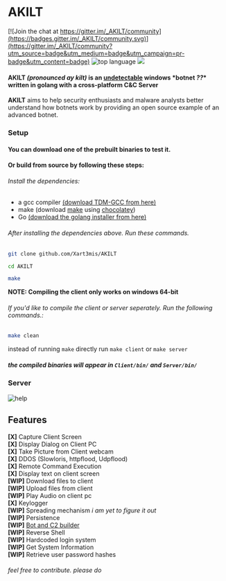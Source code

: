 # AKILT

[![Join the chat at https://gitter.im/_AKILT/community](https://badges.gitter.im/_AKILT/community.svg)](https://gitter.im/_AKILT/community?utm_source=badge&utm_medium=badge&utm_campaign=pr-badge&utm_content=badge)
![top language](https://img.shields.io/github/languages/top/Xart3mis/AKILT)
[![](https://tokei.rs/b1/github/Xart3mis/AKILT)](https://github.com/Xart3mis/AKILT)
#### AKILT _(pronounced ay kilt)_ is an [undetectable](https://www.virustotal.com/gui/file/42673f19cf40d15b1f38235b5bb952c36647c42c64b209c353cd7978a1ddb555/detection) windows \*botnet _??_\* written in golang with a cross-platform C&C Server

**AKILT** aims to help security enthusiasts and malware analysts better understand how botnets work by providing an open source example of an advanced botnet.

### Setup
#### You can download one of the prebuilt binaries to test it.
#### Or build from source by following these steps:
###### Install the dependencies:
  - a gcc compiler [(download TDM-GCC from here)](https://jmeubank.github.io/tdm-gcc/download/)  
  - make (download [make](https://community.chocolatey.org/packages/make) using [chocolatey](https://chocolatey.org/install))
  - Go [(download the golang installer from here)](https://go.dev/dl/)
  
  
###### After installing the dependencies above. Run these commands.
```bash
git clone github.com/Xart3mis/AKILT
```  

```bash
cd AKILT
```  

```bash
make
```  

**NOTE: Compiling the client only works on windows 64-bit**  
###### If you'd like to compile the client or server seperately. Run the following commands.:
```bash
make clean
```  

instead of running `make` directly run `make client` or `make server`  


##### the compiled binaries will appear in `Client/bin/` and `Server/bin/`
### Server

![help](https://github.com/Xart3mis/AKILT/blob/master/help.gif)

## Features

**[X]** Capture Client Screen  
**[X]** Display Dialog on Client PC  
**[X]** Take Picture from Client webcam  
**[X]** DDOS (Slowloris, httpflood, Udpflood)  
**[X]** Remote Command Execution  
**[X]** Display text on client screen  
**[WIP]** Download files to client  
**[WIP]** Upload files from client  
**[WIP]** Play Audio on client pc  
**[X]** Keylogger  
**[WIP]** Spreading mechanism _i am yet to figure it out_  
**[WIP]** Persistence  
**[WIP]** [Bot and C2 builder](https://github.com/Xart3mis/akiltbuilder/)  
**[WIP]** Reverse Shell  
**[WIP]** Hardcoded login system  
**[WIP]** Get System Information  
**[WIP]** Retrieve user password hashes  

###### feel free to contribute. _please do_
